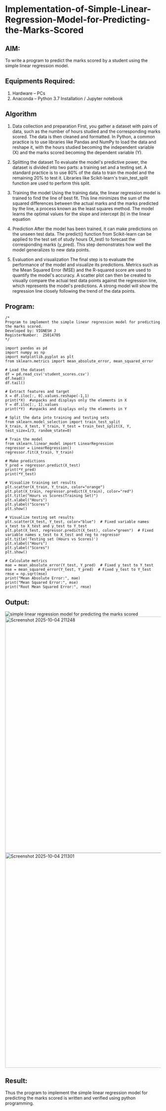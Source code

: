 # Implementation-of-Simple-Linear-Regression-Model-for-Predicting-the-Marks-Scored

## AIM:
To write a program to predict the marks scored by a student using the simple linear regression model.

## Equipments Required:
1. Hardware – PCs
2. Anaconda – Python 3.7 Installation / Jupyter notebook

## Algorithm
1. Data collection and preparation First, you gather a dataset with pairs of data, such as the number of hours studied and the corresponding marks scored. The data is then cleaned and formatted. In Python, a common practice is to use libraries like Pandas and NumPy to load the data and reshape it, with the hours studied becoming the independent variable (X) and the marks scored becoming the dependent variable (Y).

2. Splitting the dataset To evaluate the model's predictive power, the dataset is divided into two parts: a training set and a testing set. A standard practice is to use 80% of the data to train the model and the remaining 20% to test it. Libraries like Scikit-learn's train_test_split function are used to perform this split.
  
3. Training the model Using the training data, the linear regression model is trained to find the line of best fit. This line minimizes the sum of the squared differences between the actual marks and the marks predicted by the line, a process known as the least squares method. The model learns the optimal values for the slope and intercept (b) in the linear equation
 
4. Prediction After the model has been trained, it can make predictions on the unseen test data. The predict() function from Scikit-learn can be applied to the test set of study hours (X_test) to forecast the corresponding marks (y_pred). This step demonstrates how well the model generalizes to new data points.

5. Evaluation and visualization The final step is to evaluate the performance of the model and visualize its predictions. Metrics such as the Mean Squared Error (MSE) and the R-squared score are used to quantify the model's accuracy. A scatter plot can then be created to visually compare the actual test data points against the regression line, which represents the model's predictions. A strong model will show the regression line closely following the trend of the data points. 

## Program:
```
/*
Program to implement the simple linear regression model for predicting the marks scored.
Developed by: VIGNESH J
RegisterNumber:  25014705
*/

import pandas as pd
import numpy as np
import matplotlib.pyplot as plt
from sklearn.metrics import mean_absolute_error, mean_squared_error

# Load the dataset
df = pd.read_csv('student_scores.csv')
df.head()
df.tail()

# Extract features and target
X = df.iloc[:, 0].values.reshape(-1,1)
print(*X)  #unpacks and displays only the elements in X 
Y = df.iloc[:, 1].values
print(*Y)  #unpacks and displays only the elements in Y

# Split the data into training and testing sets
from sklearn.model_selection import train_test_split
X_train, X_test, Y_train, Y_test = train_test_split(X, Y, test_size=1/3, random_state=0)

# Train the model
from sklearn.linear_model import LinearRegression
regressor = LinearRegression()
regressor.fit(X_train, Y_train)

# Make predictions
Y_pred = regressor.predict(X_test)
print(*Y_pred)
print(*Y_test)

# Visualize training set results
plt.scatter(X_train, Y_train, color="orange")
plt.plot(X_train, regressor.predict(X_train), color="red")
plt.title("Hours vs Scores(Training Set)")
plt.xlabel("Hours")
plt.ylabel("Scores")
plt.show()

# Visualize testing set results
plt.scatter(X_test, Y_test, color="blue")  # Fixed variable names x_test to X_test and y_test to Y_test
plt.plot(X_test, regressor.predict(X_test), color="green")  # Fixed variable names x_test to X_test and reg to regressor
plt.title('Testing set (Hours vs Scores)')
plt.xlabel("Hours")
plt.ylabel("Scores")
plt.show()

# Calculate metrics
mae = mean_absolute_error(Y_test, Y_pred)  # Fixed y_test to Y_test
mse = mean_squared_error(Y_test, Y_pred)  # Fixed y_test to Y_test
rmse = np.sqrt(mse)
print("Mean Absolute Error:", mae)
print("Mean Squared Error:", mse)
print("Root Mean Squared Error:", rmse)

```

## Output:
![simple linear regression model for predicting the marks scored](sam.png)
<img width="968" height="762" alt="Screenshot 2025-10-04 211248" src="https://github.com/user-attachments/assets/4a517cc1-df5e-4e1a-9f68-a287a018eca2" />
<img width="949" height="693" alt="Screenshot 2025-10-04 211301" src="https://github.com/user-attachments/assets/749bbfe1-aaca-4064-a683-3c3266c22d63" />




## Result:
Thus the program to implement the simple linear regression model for predicting the marks scored is written and verified using python programming.
